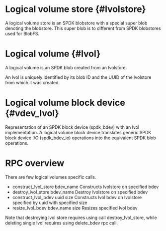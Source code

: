 # Logical volume store {#lvolstore}

A logical volume store is an SPDK blobstore with a special super blob denoting the blobstore.
This super blob is to different from SPDK blobstores used for BlobFS.

# Logical volume {#lvol}

A logical volume is an SPDK blob created from an lvolstore.

An lvol is uniquely identified by its blob ID and the UUID of the lvolstore from which it was created.

# Logical volume block device {#vdev_lvol}

Representation of an SPDK block device (spdk_bdev) with an lvol implementation. A logical volume block device translates generic SPDK block device I/O (spdk_bdev_io) operations into the equivalent SPDK blob operations.

# RPC overview
There are few logical volumes specific calls.

- construct_lvol_store bdev_name
	Constructs lvolstore on specified bdev
- destroy_lvol_store bdev_name
	Destroy lvolstore on specified bdev
- construct_lvol_bdev uuid size
	Constructs lvol bdev on lvolstore specified by uuid with specified size
- resize_lvol_bdev bdev_name size
	Resizes specified lvol bdev

Note that destroying lvol store requires using call destroy_lvol_store, while deleting single lvol requires using delete_bdev rpc call.
